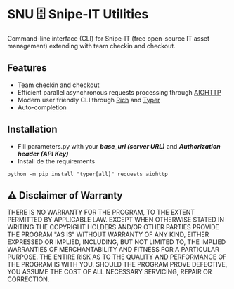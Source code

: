 # SNU 🗄 Snipe-IT Utilities

Command-line interface (CLI) for Snipe-IT (free open-source IT asset management) extending with team checkin and checkout.

## Features

- Team checkin and checkout
- Efficient parallel asynchronous requests processing through [AIOHTTP](https://github.com/aio-libs/aiohttp)
- Modern user friendly CLI through [Rich](https://github.com/Textualize/rich) and [Typer](https://typer.tiangolo.com/)
- Auto-completion

## Installation

- Fill parameters.py with your ***base_url (server URL)*** and ***Authorization header (API Key)***
- Install de the requirements
```
python -m pip install "typer[all]" requests aiohttp
```

## ⚠️ Disclaimer of Warranty

THERE IS NO WARRANTY FOR THE PROGRAM, TO THE EXTENT PERMITTED BY APPLICABLE LAW. EXCEPT WHEN OTHERWISE STATED IN WRITING THE COPYRIGHT HOLDERS AND/OR OTHER PARTIES PROVIDE THE PROGRAM "AS IS" WITHOUT WARRANTY OF ANY KIND, EITHER EXPRESSED OR IMPLIED, INCLUDING, BUT NOT LIMITED TO, THE IMPLIED WARRANTIES OF MERCHANTABILITY AND FITNESS FOR A PARTICULAR PURPOSE. THE ENTIRE RISK AS TO THE QUALITY AND PERFORMANCE OF THE PROGRAM IS WITH YOU. SHOULD THE PROGRAM PROVE DEFECTIVE, YOU ASSUME THE COST OF ALL NECESSARY SERVICING, REPAIR OR CORRECTION.